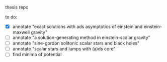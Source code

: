 thesis repo

to do:

- [x] annotate "exact solutions with ads asymptotics of einstein and einstein-maxwell gravity"
- [ ] annotate "a solution-generating method in einstein-scalar gravity"
- [ ] annotate "sine-gordon solitonic scalar stars and black holes"
- [ ] annotate "scalar stars and lumps with (a)ds core"
- [ ] find minima of potential
